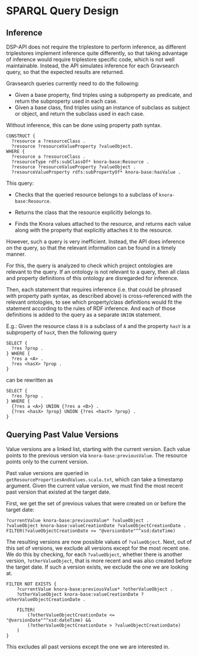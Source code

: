 <!---
 * Copyright © 2021 - 2025 Swiss National Data and Service Center for the Humanities and/or DaSCH Service Platform contributors.
 * SPDX-License-Identifier: Apache-2.0
-->

# SPARQL Query Design

## Inference

DSP-API does not require the triplestore to perform inference, 
as different triplestores implement inference quite differently, 
so that taking advantage of inference would require triplestore specific code, which is not well maintainable. 
Instead, the API simulates inference for each Gravsearch query, so that the expected results are returned.

Gravsearch queries currently need to do the following:

- Given a base property, find triples using a subproperty as predicate, and
  return the subproperty used in each case.
- Given a base class, find triples using an instance of subclass as subject or
  object, and return the subclass used in each case.

Without inference, this can be done using property path syntax.

```sparql
CONSTRUCT {
  ?resource a ?resourceClass .
  ?resource ?resourceValueProperty ?valueObject.
WHERE {
  ?resource a ?resourceClass .
  ?resourceType rdfs:subClassOf* knora-base:Resource .
  ?resource ?resourceValueProperty ?valueObject .
  ?resourceValueProperty rdfs:subPropertyOf* knora-base:hasValue .
```

This query:

- Checks that the queried resource belongs to a subclass of `knora-base:Resource`.

- Returns the class that the resource explicitly belongs to.

- Finds the Knora values attached to the resource, and returns each value along with
  the property that explicitly attaches it to the resource.
  
However, such a query is very inefficient. 
Instead, the API does inference on the query, so that the relevant information can be found in a timely manner.

For this, the query is analyzed to check which project ontologies are relevant to the query. 
If an ontology is not relevant to a query, 
then all class and property definitions of this ontology are disregarded for inference.

Then, each statement that requires inference (i.e. that could be phrased with property path syntax, as described above) 
is cross-referenced with the relevant ontologies, 
to see which property/class definitions would fit the statement according to the rules of RDF inference. 
And each of those definitions is added to the query as a separate `UNION` statement.

E.g.: Given the resource class `B` is a subclass of `A` and the property `hasY` is a subproperty of `hasX`, 
then the following query

```sparql
SELECT {
  ?res ?prop .
} WHERE {
  ?res a <A> .
  ?res <hasX> ?prop .
}
```

can be rewritten as

```sparql
SELECT {
  ?res ?prop .
} WHERE {
  {?res a <A>} UNION {?res a <B>} .
  {?res <hasX> ?prop} UNION {?res <hasY> ?prop} .
}

```


## Querying Past Value Versions

Value versions are a linked list, starting with the current version. Each value points to
the previous version via `knora-base:previousValue`. The resource points only to the current
version.

Past value versions are queried in `getResourcePropertiesAndValues.scala.txt`, which can
take a timestamp argument. Given the current value version, we must find the most recent
past version that existed at the target date.

First, we get the set of previous values that were created on or before the target
date:

```
?currentValue knora-base:previousValue* ?valueObject .
?valueObject knora-base:valueCreationDate ?valueObjectCreationDate .
FILTER(?valueObjectCreationDate <= "@versionDate"^^xsd:dateTime)
```

The resulting versions are now possible values of `?valueObject`. Next, out of this set
of versions, we exclude all versions except for the most recent one. We do this by checking,
for each `?valueObject`, whether there is another version, `?otherValueObject`, that is more
recent and was also created before the target date. If such a version exists, we exclude
the one we are looking at.

```
FILTER NOT EXISTS {
    ?currentValue knora-base:previousValue* ?otherValueObject .
    ?otherValueObject knora-base:valueCreationDate ?otherValueObjectCreationDate .

    FILTER(
        (?otherValueObjectCreationDate <= "@versionDate"^^xsd:dateTime) &&
        (?otherValueObjectCreationDate > ?valueObjectCreationDate)
    )
}
```

This excludes all past versions except the one we are interested in.

